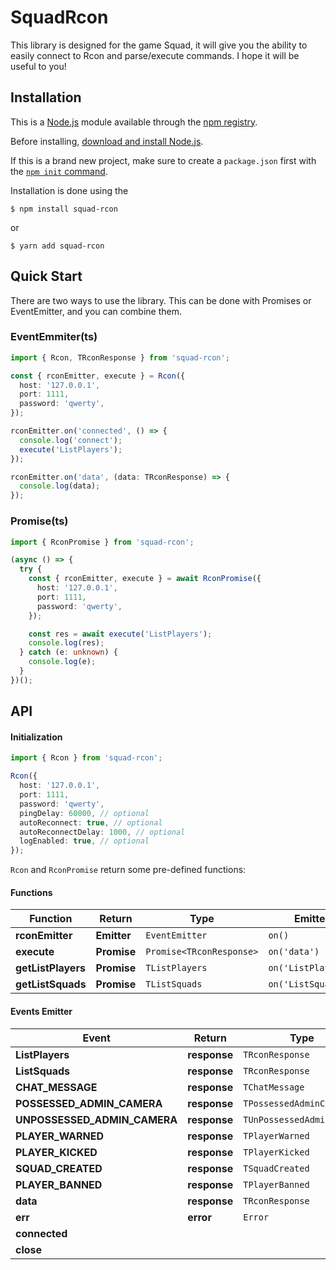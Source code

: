 # SquadRcon

This library is designed for the game Squad, it will give you the ability to easily connect to Rcon and parse/execute commands. I hope it will be useful to you!

## Installation

This is a [Node.js](https://nodejs.org/en/) module available through the
[npm registry](https://www.npmjs.com/).

Before installing, [download and install Node.js](https://nodejs.org/en/download/).

If this is a brand new project, make sure to create a `package.json` first with
the [`npm init` command](https://docs.npmjs.com/creating-a-package-json-file).

Installation is done using the

```console
$ npm install squad-rcon
```

or

```console
$ yarn add squad-rcon
```

## Quick Start

There are two ways to use the library. This can be done with Promises or EventEmitter, and you can combine them.

### EventEmmiter(ts)

```typescript
import { Rcon, TRconResponse } from 'squad-rcon';

const { rconEmitter, execute } = Rcon({
  host: '127.0.0.1',
  port: 1111,
  password: 'qwerty',
});

rconEmitter.on('connected', () => {
  console.log('connect');
  execute('ListPlayers');
});

rconEmitter.on('data', (data: TRconResponse) => {
  console.log(data);
});
```

### Promise(ts)

```typescript
import { RconPromise } from 'squad-rcon';

(async () => {
  try {
    const { rconEmitter, execute } = await RconPromise({
      host: '127.0.0.1',
      port: 1111,
      password: 'qwerty',
    });

    const res = await execute('ListPlayers');
    console.log(res);
  } catch (e: unknown) {
    console.log(e);
  }
})();
```

## API

#### Initialization

```typescript
import { Rcon } from 'squad-rcon';

Rcon({
  host: '127.0.0.1',
  port: 1111,
  password: 'qwerty',
  pingDelay: 60000, // optional
  autoReconnect: true, // optional
  autoReconnectDelay: 1000, // optional
  logEnabled: true, // optional
});
```

`Rcon` and `RconPromise` return some pre-defined functions:

#### Functions

| Function           | Return      | Type                     | Emitter             |
| ------------------ | ----------- | ------------------------ | ------------------- |
| **rconEmitter**    | **Emitter** | `EventEmitter`           | `on()`              |
| **execute**        | **Promise** | `Promise<TRconResponse>` | `on('data')`        |
| **getListPlayers** | **Promise** | `TListPlayers`           | `on('ListPlayers')` |
| **getListSquads**  | **Promise** | `TListSquads`            | `on('ListSquads')`  |

#### Events Emitter

| Event                        | Return       | Type                      |
| ---------------------------- | ------------ | ------------------------- |
| **ListPlayers**              | **response** | `TRconResponse`           |
| **ListSquads**               | **response** | `TRconResponse`           |
| **CHAT_MESSAGE**             | **response** | `TChatMessage`            |
| **POSSESSED_ADMIN_CAMERA**   | **response** | `TPossessedAdminCamera`   |
| **UNPOSSESSED_ADMIN_CAMERA** | **response** | `TUnPossessedAdminCamera` |
| **PLAYER_WARNED**            | **response** | `TPlayerWarned`           |
| **PLAYER_KICKED**            | **response** | `TPlayerKicked`           |
| **SQUAD_CREATED**            | **response** | `TSquadCreated`           |
| **PLAYER_BANNED**            | **response** | `TPlayerBanned`           |
| **data**                     | **response** | `TRconResponse`           |
| **err**                      | **error**    | `Error`                   |
| **connected**                |              |                           |
| **close**                    |              |                           |
